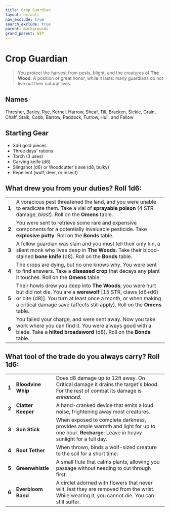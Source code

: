 ```yaml
---
title: Crop Guardian
layout: default
nav_exclude: true
search_exclude: true
parent: Backgrounds
grand_parent: WIP
---
```


# Crop Guardian

> You protect the harvest from pests, blight, and the creatures of **The Wood**. A position of great honor, while it lasts: many guardians do not live out their natural lives. 

## Names
Thresher, Barley, Rye, Kernel, Harrow, Sheaf, Till, Bracken, Sickle, Grain, Chaff, Stalk, Cobb, Barrow, Paddock, Furrow, Hull, and Fallow

## Starting Gear

- 3d6 gold pieces
- Three days' rations
- Torch (3 uses)
- Carving knife (d6)
- Slingshot (d6) or Woodcutter's axe (d8, bulky)
- Repellent (wolf, deer, or insect)
 
## What drew you from your duties? Roll 1d6:

|       |                                                                                                                                                                                                                                        |
| ----- | -------------------------------------------------------------------------------------------------------------------------------------------------------------------------------------------------------------------------------------- |
| **1** | A voracious pest threatened the land, and you were unable to eradicate them. Take a vial of **sprayable poison** (4 STR damage, _blast_). Roll on the **Omens** table.                                                                                              |
| **2** | You were sent to retrieve some rare and expensive components for a potentially invaluable pesticide. Take **explosive putty**. Roll on the **Bonds** table.                                                                                                        |
| **3** | A fellow guardian was slain and you must tell their only kin, a silent monk who lives deep in **The Woods**. Take their blood-stained **bone knife** (d8). Roll on the **Bonds** table.                                                                            |
| **4** | The crops are dying, but no one knows why. You were sent to find answers. Take a **diseased crop** that decays any plant it touches.  Roll on the **Omens** table.                                                                                                 |
| **5** | Their howls drew you deep into **The Woods**; you were hurt but did not die. You are a **werewolf** [15 STR, claws (d6+d6) or bite (d8)]. You turn at least once a month, or when making a critical damage save (affects still apply). Roll on the **Omens** table. |
| **6** | You failed your charge, and were sent away. Now you take work where you can find it. You were always good with a blade. Take a **hilted broadsword** (d8). Roll on the **Bonds** table.                                                                             |

## What tool of the trade do you always carry? Roll 1d6:

|       |                    |                                                                                                                                               |
| ----- | ------------------ | --------------------------------------------------------------------------------------------------------------------------------------------- |
| **1** | **Bloodvine Whip** | Does d8 damage up to 12ft away. On Critical damage it drains the target's blood. For the rest of combat its damage is _enhanced_.             |
| **2** | **Clatter Keeper** | A hand-cranked device that emits a loud noise, frightening away most creatures.                                                               |
| **3** | **Sun Stick**      | When exposed to complete darkness, provides ample warmth and light for up to one hour. **Recharge**: Leave in heavy sunlight for a full day.  |
| **4** | **Root Tether**    | When thrown, binds a wolf-sized creature to the soil for a short time.                                                                        |
| **5** | **Greenwhistle**   | A small flute that calms plants, allowing you passage without needing to cut through first.                                                   |
| **6** | **Everbloom Band** | A circlet adorned with flowers that never wilt, lest they are removed from the wrist. While wearing it, you cannot die. You can still suffer. |
